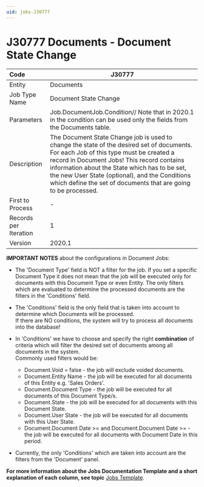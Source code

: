 ```yaml
---
uid: jobs-J30777
---
```


# J30777 Documents - Document State Change

| Code                  | J30777                                                       |
| :-------------------- | ------------------------------------------------------------ |
| Entity                | Documents                                                    |
| Job Type Name         | Document State Change                                        |
| Parameters            | Job.DocumentJob.Condition// Note that in 2020.1 in the condition can be used only the fields from the Documents table. |
| Description           | The Document State Change job is used to change the state of the desired set of documents. For each Job of this type must be created a record in Document Jobs! This record contains information about the State which has to be set, the new User State (optional), and the Conditions which define the set of documents that are going to be processed. |
| First to Process      | -                                                            |
| Records per Iteration | 1                                                            |
| Version               | 2020.1                                                       |

**IMPORTANT NOTES** about the configurations in Document Jobs:

-  The 'Document Type' field is NOT a filter for the job. If you set a specific Document Type it does not mean that the job will be executed only for documents with this Document Type or even Entity. The only filters which are evaluated to determine the processed documents are the filters in the 'Conditions' field.
-  The 'Conditions' field is the only field that is taken into account to determine which Documents will be processed. <br>
If there are NO conditions, the system will try to process all documents into the database!
-  In 'Conditions' we have to choose and specify the right **combination** of criteria which will filter the desired set of documents among all documents in the system.
<br>Commonly used filters would be:
           
    - Document.Void = false - the job will exclude voided documents.
    - Document.Entity Name - the job will be executed for all documents of this Entity e.g. 'Sales Orders'.
    - Document.Document Type - the job will be executed for all documents of this Document Type/s.
    - Document.State - the job will be executed for all documents with this Document State.
    - Document.User State - the job will be executed for all documents with this User State.
    - Document.Document Date >= and Document.Document Date >= - the job will be executed for all documents with Document Date in this period.
- Currently, the only 'Conditions' which are taken into account are the filters from the 'Document' panel.

**For more information about the Jobs Documentation Template and a short explanation of each column, see topic** [Jobs Template](~/templates/template-description-jobs.md).
